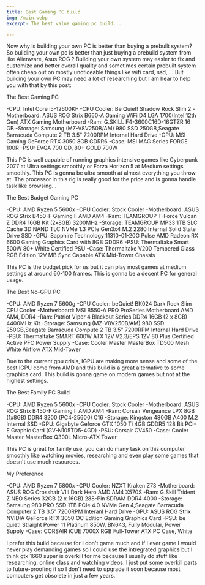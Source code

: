 ```yaml
---
title: Best Gaming PC build
img: /main.webp
excerpt: The best value gaming pc build...

--- 
```

 
  Now why is building your own PC is better than buying a prebuilt system? So building your own pc is 
  better than just buying a prebuild system from like Alienware, Asus ROG ? Building your own system may
  easier to fix and customize and better overall quality and sometimes certain prebuilt system often cheap
  out on mostly unoticeable things like wifi card, ssd, ... But building your own PC may need a lot of 
  researching but I am hear to help you with that by this post:

 The Best Gaming PC

 -CPU: Intel Core i5-12600KF
 -CPU Cooler: Be Quiet! Shadow Rock Slim 2
 -Motherboard: ASUS ROG Strix B660-A Gaming WiFi D4 LGA 1700(Intel 12th Gen) ATX Gaming Motherboard
 -Ram: G.SKILL F4-3600C16D-16GTZR 16 GB
 -Storage: Samsung (MZ-V8V250B/AM) 980 SSD 250GB,Seagate Barracuda Compute 2 TB 3.5" 7200RPM Internal Hard Drive
 -GPU: MSI Gaming GeForce RTX 3050 8GB GDRR6
 -Case: MSI MAG Series FORGE 100R
 -PSU: EVGA 700 GD, 80+ GOLD 700W
  
  This PC is well capable of running graphics intensive games like Cyberpunk 2077 at Ultra settings smoothly or 
 Forza Horizon 5 at Medium settings smoothly. This PC is gonna be ultra smooth at almost everything you throw at.
 The processor in this rig is really good for the price and is gonna handle task like browsing...
 
  The Best Budget Gaming PC
 
  -CPU: AMD Ryzen 5 5600x
  -CPU Cooler: Stock Cooler
  -Motherboard: ASUS ROG Strix B450-F Gaming II AMD AM4
  -Ram: TEAMGROUP T-Force Vulcan Z DDR4 16GB Kit (2x8GB) 3200MHz
  -Storage: TEAMGROUP MP33 1TB SLC Cache 3D NAND TLC NVMe 1.3 PCIe Gen3x4 M.2 2280 Internal Solid State Drive SSD
  -GPU: Sapphire Technology 11310-01-20G Pulse AMD Radeon RX 6600 Gaming Graphics Card with 8GB GDDR6
  -PSU: Thermaltake Smart 500W 80+ White Certified PSU
  -Case: Thermaltake V200 Tempered Glass RGB Edition 12V MB Sync Capable ATX Mid-Tower Chassis
  
  This PC is the budget pick for us but it can play most games at medium settings at around 60-100 frames.
 This is gonna be a decent PC for general usage.
 
  The Best No-GPU PC
  
  -CPU: AMD Ryzen 7 5600g
  -CPU Cooler: beQuiet! BK024 Dark Rock Slim CPU Cooler
  -Motherboard: MSI B550-A PRO ProSeries Motherboard AMD AM4, DDR4
  -Ram: Patriot Viper 4 Blackout Series DDR4 16GB (2 x 8GB) 4400MHz Kit
  -Storage: Samsung (MZ-V8V250B/AM) 980 SSD 250GB,Seagate Barracuda Compute 2 TB 3.5" 7200RPM Internal Hard Drive
  -PSU: Thermaltake SMART 600W ATX 12V V2.3/EPS 12V 80 Plus Certified Active PFC Power Supply
  -Case: Cooler Master MasterBox TD500 Mesh White Airflow ATX Mid-Tower
  
   Due to the current gpu crisis, IGPU are making more sense and some of the best IGPU come from AMD and this build
  is a great alternative to some graphics card. This build is gonna game on modern games but not at the highest settings.
  
  The Best Family PC Build
  
  -CPU: AMD Ryzen 5 5600x
  -CPU Cooler: Stock Cooler
  -Motherboard: ASUS ROG Strix B450-F Gaming II AMD AM4
  -Ram: Corsair Vengeance LPX 8GB (1x8GB) DDR4 3200 (PC4-25600) C16
  -Storage: Kingston 480GB A400 M.2 Internal SSD
  -GPU: Gigabyte Geforce GTX 1050 Ti 4GB GDDR5 128 Bit PCI-E Graphic Card (GV-N105TD5-4GD)
  -PSU: Corsair CV450 
  -Case: Cooler Master MasterBox Q300L Micro-ATX Tower
  
   This PC is great for family use, you can do many task on this computer smoothly like watching movies, researching
  and even play some games that doesn't use much resources.
  
  My Preference
  
  -CPU: AMD Ryzen 7 5800x
  -CPU Cooler: NZXT Kraken Z73
  -Motherboard:  ASUS ROG Crosshair VIII Dark Hero AMD AM4 X570S
  -Ram: G.Skill Trident Z NEO Series 32GB (2 x 16GB) 288-Pin SDRAM DDR4 4000
  -Storage: Samsung 980 PRO SSD 1TB PCIe 4.0 NVMe Gen 4,Seagate Barracuda Computer 2 TB 3.5" 7200RPM Interanl Hard Drive
  -GPU: ASUS ROG Strix NVIDIA GeForce RTX 3050 OC Edition Gaming Graphics Card
  -PSU: be quiet! Straight Power 11 Platinum 850W, BN643, Fully Modular, Power Supply
  -Case: CORSAIR iCUE 7000X RGB Full-Tower ATX PC Case, White
  
   I prefer this build because for I don't game much and if I ever game I would never play demanding games so I could use the
  intregrated graphics but I think gtx 1660 super is overkill for me because I usually do stuff like researching, online class
  and watching videos. I just put some overkill parts to future-proofing it so I don't need to upgrade it soon because most 
  computers get obsolete in just a few years.
  
